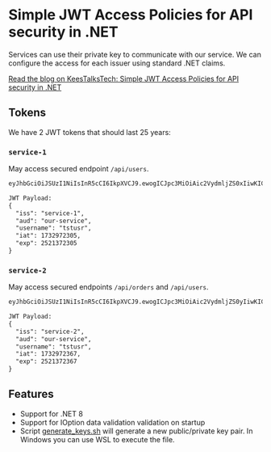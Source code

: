 # Simple JWT Access Policies for API security in .NET

Services can use their private key to communicate with our service.
We can configure the access for each issuer using standard .NET claims.

<a href="https://keestalkstech.com/2024/11/simple-jwt-access-policies-for-api-security-in-net/">Read the blog on KeesTalksTech: Simple JWT Access Policies for API security in .NET</a>

## Tokens

We have 2 JWT tokens that should last 25 years:

### `service-1`

May access secured endpoint `/api/users`.

```txt
eyJhbGciOiJSUzI1NiIsInR5cCI6IkpXVCJ9.ewogICJpc3MiOiAic2VydmljZS0xIiwKICAiYXVkIjogIm91ci1zZXJ2aWNlIiwKICAidXNlcm5hbWUiOiAidHN0dXNyIiwKICAiaWF0IjogMTczMjk3MjMwNSwKICAiZXhwIjogMjUyMTM3MjMwNQp9.wWJh41loGBZKyDYBr-U9EJReEPsO6PA9z-EYE5rXO44e6XPjcsAMigoVcrR2w0T8-6is5ICJy2fukwOPDMLk9D2bs8k7TSVEuqzwh80tlBMPV5dRdkq3r1dg_KRZgkzG4ylLiK9hBoqvmL5HKE7oqo3AvHoUc1LOD5Y6BzeqasxVfOpIcjIa2nNXRLeRE7KfffWcbKXOm6HpYL2n_8j4pVbCePo1D8jtg55EQATcr1QQpvERzr9p-_PHqaC8woookSXqclTrwt-cQPj4RsvCQUXpKNzggXYytzHAaTlRAInlZP34tiDenb1Qz3wTtsqCXsh92BFZYABoJjIDGxcI5Q

JWT Payload:
{
  "iss": "service-1",
  "aud": "our-service",
  "username": "tstusr",
  "iat": 1732972305,
  "exp": 2521372305
}
```

### `service-2`

May access secured endpoints `/api/orders` and `/api/users`.


```txt
eyJhbGciOiJSUzI1NiIsInR5cCI6IkpXVCJ9.ewogICJpc3MiOiAic2VydmljZS0yIiwKICAiYXVkIjogIm91ci1zZXJ2aWNlIiwKICAidXNlcm5hbWUiOiAidHN0dXNyIiwKICAiaWF0IjogMTczMjk3MjM2NywKICAiZXhwIjogMjUyMTM3MjM2Nwp9.VGl-UElY0x7rLxIXlsYY6Cbd-0CbZIpzGQ1mgF2Ux-uBkyr4DYopFmJ37TUgcJ0xi-r5Q8UuKsCRWnm6DChpC8-189U49YXVu2cLdI5CTVdui2HvsUHvo9mSB7Rb1aPpMbQOFG-RZr6JfQXwBG5VJlk7CW1cF44JWvilVksZltm6zH_6Megt1Rbx7YXKDHV-gKXWawaevhGKBVRgGsPh1qF3GgqL6I_Tf-ZMt3_kTzkMGom6r7VZlO3Ze4Y8u1odVm1ZAHFjVwZy2UvNyPdQHW92COR7YKMJStVqKlCkQ6JDwgtnCMvPIu9tgr9WYtQaAwh6P3EbUuyp56C0lvNOPQ

JWT Payload:
{
  "iss": "service-2",
  "aud": "our-service",
  "username": "tstusr",
  "iat": 1732972367,
  "exp": 2521372367
}
```

## Features

- Support for .NET 8
- Support for IOption data validation validation on startup
- Script <a href="generate_keys.sh">generate_keys.sh</a> will generate a new public/private key pair. In Windows you can use WSL to execute the file.